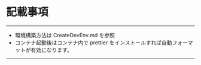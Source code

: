 # 記載事項

---

- 環境構築方法は CreateDevEnv.md を参照
- コンテナ起動後はコンテナ内で prettier をインストールすれば自動フォーマットが有効になります。

---
